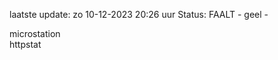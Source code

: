 laatste update: 
zo 10-12-2023 20:26   uur 
Status: FAALT - geel - 
<div class="service Y">microstation</div><div class="service G">httpstat</div>
